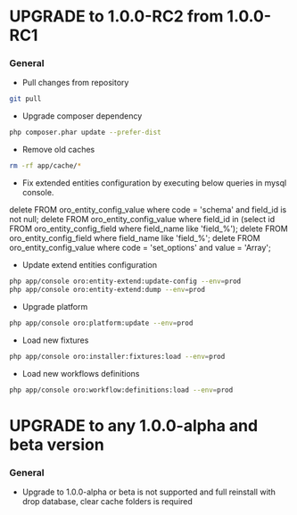 UPGRADE to 1.0.0-RC2 from 1.0.0-RC1
=======================

### General

  * Pull changes from repository
```bash
git pull
```
  * Upgrade composer dependency
```bash
php composer.phar update --prefer-dist
```
  * Remove old caches
```bash
rm -rf app/cache/*
```
  * Fix extended entities configuration by executing below queries in mysql console.

delete FROM oro_entity_config_value where code = 'schema' and field_id is not null;
delete FROM oro_entity_config_value where field_id in (select id FROM oro_entity_config_field where field_name like 'field_%');
delete FROM oro_entity_config_field where field_name like 'field_%';
delete FROM oro_entity_config_value where code = 'set_options' and value = 'Array';

  * Update extend entities configuration
```bash
php app/console oro:entity-extend:update-config --env=prod
php app/console oro:entity-extend:dump --env=prod
```
  * Upgrade platform
```bash
php app/console oro:platform:update --env=prod
```
  * Load new fixtures
```bash
php app/console oro:installer:fixtures:load --env=prod
```
  * Load new workflows definitions
```bash
php app/console oro:workflow:definitions:load --env=prod
```

UPGRADE to any 1.0.0-alpha and beta version
=======================

### General

  * Upgrade to 1.0.0-alpha or beta is not supported and full reinstall with drop database, clear cache folders is required
  